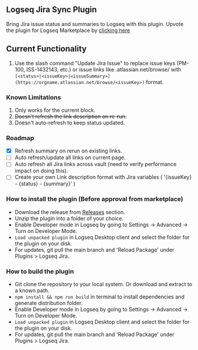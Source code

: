 ## Logseq Jira Sync Plugin

Bring Jira issue status and summaries to Logseq with this plugin. Upvote the plugin for Logseq Marketplace by [clicking here](https://discuss.logseq.com/t/logseq-jira-plugin/12414?u=adit)

## Current Functionality

1. Use the slash command "Update Jira Issue" to replace issue keys (PM-100, ISS-1432143, etc.) or issue links like <subdomain>.atlassian.net/browse/<issueKey> with `[<status>|<issueKey>|<issueSummary>](https://orgname.atlassian.net/browse/<issueKey>)` format.

### Known Limitations

1. Only works for the current block.
2. ~~Doesn't refresh the link description on re-run.~~
3. Doesn't auto-refresh to keep status updated.

### Roadmap

- [x]  Refresh summary on rerun on existing links.
- [ ]  Auto refresh/update all links on current page.
- [ ]  Auto refresh all Jira links across vault (need to verify performance impact on doing this).
- [ ]  Create your own Link description format with Jira variables ( '{issueKey} - {status} - {summary}' )

### How to install the plugin (Before approval from marketplace)
- Download the release from [Releases](https://github.com/adyscorpius/logseq-jira/releases) section.
- Unzip the plugin into a folder of your choice.
- Enable Developer mode in Logseq by going to Settings -> Advanced -> Turn on Developer Mode.
- `Load unpacked plugin` in Logseq Desktop client and select the folder for the plugin on your disk.
- For updates, git pull the main branch and 'Reload Package' under Plugins > Logseq Jira.

### How to build the plugin

- Git clone the repository to your local system. Or download and extract to a known path.
- `npm install && npm run build` in terminal to install dependencies and generate distribution folder.
- Enable Developer mode in Logseq by going to Settings -> Advanced -> Turn on Developer Mode.
- `Load unpacked plugin` in Logseq Desktop client and select the folder for the plugin on your disk.
- For updates, git pull the main branch and 'Reload Package' under Plugins > Logseq Jira.

